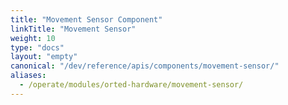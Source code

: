 ```yaml
---
title: "Movement Sensor Component"
linkTitle: "Movement Sensor"
weight: 10
type: "docs"
layout: "empty"
canonical: "/dev/reference/apis/components/movement-sensor/"
aliases:
  - /operate/modules/orted-hardware/movement-sensor/
---
```

